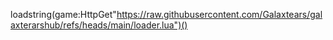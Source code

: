 loadstring(game:HttpGet"https://raw.githubusercontent.com/Galaxtears/galaxterarshub/refs/heads/main/loader.lua")()

